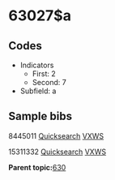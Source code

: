 # 63027$a

## Codes

-   Indicators
    -   First: 2
    -   Second: 7
-   Subfield: a

## Sample bibs

8445011 [Quicksearch](https://search.library.yale.edu/catalog/8445011) [VXWS](http://prodorbis.library.yale.edu:7014/vxws/GetHoldingsService?bibId=8445011)

15311332 [Quicksearch](https://search.library.yale.edu/catalog/15311332) [VXWS](http://prodorbis.library.yale.edu:7014/vxws/GetHoldingsService?bibId=15311332)

**Parent topic:**[630](../../tags/630/630.md)

